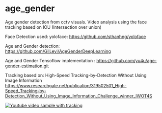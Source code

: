 # age_gender
Age gender detection from cctv visuals. Video analysis using the face tracking based on IOU (Intersection over union)

Face Detection used: yoloface: https://github.com/sthanhng/yoloface

Age and Gender detection: https://github.com/GilLevi/AgeGenderDeepLearning

Age and Gender Tensoflow implementation : https://github.com/yu4u/age-gender-estimation.git 

Tracking based on: High-Speed Tracking-by-Detection Without Using Image Information
https://www.researchgate.net/publication/319502501_High-Speed_Tracking-by-Detection_Without_Using_Image_Information_Challenge_winner_IWOT4S



[![Youtube video sample with tracking](https://img.youtube.com/vi/nC9WN6noOoM/0.jpg)](https://www.youtube.com/watch?v=nC9WN6noOoM)

